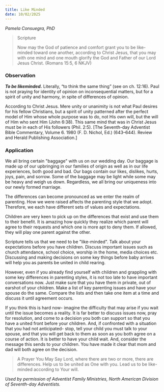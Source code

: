 ```yaml
---
title: Like Minded
date: 10/02/2025
---
```


_Pamela Consuegra, PhD_

> <p>Scripture</p>
> Now may the God of patience and comfort grant you to be like-minded toward one another, according to Christ Jesus, that you may with one mind and one mouth glorify the God and Father of our Lord Jesus Christ. (Romans 15:5, 6 NKJV)

### Observation

**_To be likeminded._** Literally, “to think the same thing” (see on ch. 12:16). Paul is not praying for identity of opinion on inconsequential matters, but for a spirit of unity and harmony, in spite of differences of opinion.

According to Christ Jesus. Mere unity or unanimity is not what Paul desires for his fellow Christians, but a spirit of unity patterned after the perfect model of Him whose whole purpose was to do, not His own will, but the will of Him who sent Him (John 6:38). This same mind that was in Christ Jesus must be in each of His followers (Phil. 2:5). [The Seventh-day Adventist Bible Commentary, Volume 6. 1980 (F. D. Nichol, Ed.) (643–644). Review and Herald Publishing Association.]

### Application

We all bring certain "baggage" with us on our wedding day. Our baggage is made up of our upbringing in our families of origin as well as in our life experiences, both good and bad. Our bags contain our likes, dislikes, hurts, joys, pain, and sorrow. Some of the baggage may be light while some may be heavy and weigh us down. Regardless, we all bring our uniqueness into our newly formed marriage.

The differences can become pronounced as we enter the realm of parenting. How we were raised affects the parenting style that we adopt. Therefore, we each have different sets of values and expectations.

Children are very keen to pick up on the differences that exist and use them to their benefit. It is amazing how quickly they realize which parent will agree to their requests and which one is more apt to deny them. If allowed, they will play one parent against the other.

Scripture tells us that we need to be "like-minded". Talk about your expectations before you have children. Discuss important issues such as church attendance, school choice, worship in the home, media choices etc. Discussing and making decisions on some key things before baby arrives will help you as parents be united in child rearing.

However, even if you already find yourself with children and grappling with some key differences in parenting styles, it is not too late to have important conversations now. Just make sure that you have them in private, out of earshot of your children. Make a list of key parenting issues and have your spouse do the same. Compare the lists and then take one item at a time and discuss it until agreement occurs.

If you think this is hard now- imagine the difficulty that may arise if you wait until the issue becomes a reality. It is far better to discuss issues now, pray for resolution, and come to a decision you both can support so that you have a united front before your children. And, if confronted with a situation that you had not anticipated- stop, tell your child you must talk to your spouse, and that you will get back to them as soon as you both agree on a course of action. It is better to have your child wait. And, consider the message this sends to your children. You have made it clear that mom and dad will both agree on the decision.

> <callout>A Prayer You May Say</callout>
> Lord, where there are two or more, there are differences. Help us to be united as One with you. Lead us to be like-minded according to Your will.

_Used by permission of Adventist Family Ministries, North American Division of Seventh-day Adventists._